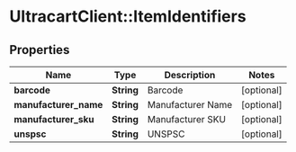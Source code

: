 # UltracartClient::ItemIdentifiers

## Properties
Name | Type | Description | Notes
------------ | ------------- | ------------- | -------------
**barcode** | **String** | Barcode | [optional] 
**manufacturer_name** | **String** | Manufacturer Name | [optional] 
**manufacturer_sku** | **String** | Manufacturer SKU | [optional] 
**unspsc** | **String** | UNSPSC | [optional] 


